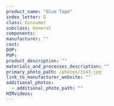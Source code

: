 ```yaml
---
product_name: "Glue Tape"
index_letter: G
class: Consumer
subclass: General
components:
manufacturer: ""
cost: 
DOP: 
POP: 
product_description: ""
materials_and_processes_description: ""
primary_photo_path: /photos/3143.jpg
link_to_manufacturer_website: ""
additional_photos:
  - additional_photo_path: ""
HIMvideos:
---
```

